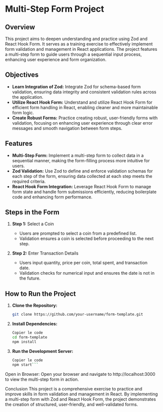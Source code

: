 # Multi-Step Form Project

## Overview

This project aims to deepen understanding and practice using Zod and React Hook Form. It serves as a training exercise to effectively implement form validation and management in React applications. The project features a multi-step form to guide users through a sequential input process, enhancing user experience and form organization.

## Objectives

- **Learn Integration of Zod:** Integrate Zod for schema-based form validation, ensuring data integrity and consistent validation rules across the application.
- **Utilize React Hook Form:** Understand and utilize React Hook Form for efficient form handling in React, enabling cleaner and more maintainable form logic.
- **Create Robust Forms:** Practice creating robust, user-friendly forms with validation, focusing on enhancing user experience through clear error messages and smooth navigation between form steps.

## Features

- **Multi-Step Form:** Implement a multi-step form to collect data in a sequential manner, making the form-filling process more intuitive for users.
- **Zod Validation:** Use Zod to define and enforce validation schemas for each step of the form, ensuring data collected at each step meets the required criteria.
- **React Hook Form Integration:** Leverage React Hook Form to manage form state and handle form submissions efficiently, reducing boilerplate code and enhancing form performance.

## Steps in the Form

1. **Step 1:** Select a Coin

   - Users are prompted to select a coin from a predefined list.
   - Validation ensures a coin is selected before proceeding to the next step.

2. **Step 2:** Enter Transaction Details
   - Users input quantity, price per coin, total spent, and transaction date.
   - Validation checks for numerical input and ensures the date is not in the future.

## How to Run the Project

1. **Clone the Repository:**

   ```bash
   git clone https://github.com/your-username/form-template.git
   ```

2. **Install Dependencies:**

   ```bash
   Copier le code
   cd form-template
   npm install
   ```

3. **Run the Development Server:**

   ````bash
   Copier le code
   npm start```
   ````

Open in Browser:
Open your browser and navigate to http://localhost:3000 to view the multi-step form in action.

Conclusion
This project is a comprehensive exercise to practice and improve skills in form validation and management in React. By implementing a multi-step form with Zod and React Hook Form, the project demonstrates the creation of structured, user-friendly, and well-validated forms.
